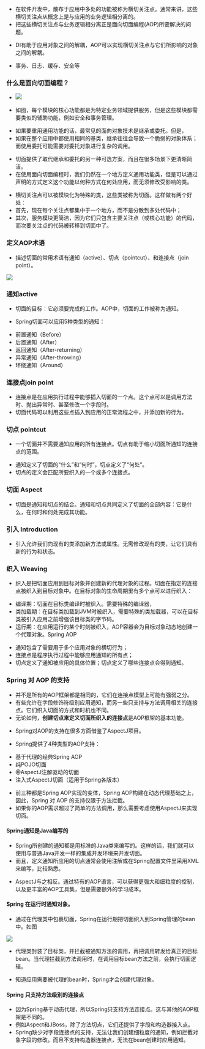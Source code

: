 - 在软件开发中，散布于应用中多处的功能被称为横切关注点。通常来讲，这些横切关注点从概念上是与应用的业务逻辑相分离的。
- 把这些横切关注点与业务逻辑相分离正是面向切面编程(AOP)所要解决的问题。
>
- DI有助于应用对象之间的解耦，AOP可以实现横切关注点与它们所影响的对象之间的解耦。
>
- 事务、日志、缓存、安全等
>
### 什么是面向切面编程？
>
- ![](https://github.com/lu666666/notebooks/blob/master/java/spring/sping_in_action/04/pic/01.png)
>
- 如图，每个模块的核心功能都是为特定业务领域提供服务，但是这些模块都需要类似的辅助功能，例如安全和事务管理。
>
- 如果要重用通用功能的话，最常见的面向对象技术是继承或委托。但是，
- 如果在整个应用中都使用相同的基类，继承往往会导致一个脆弱的对象体系；而使用委托可能需要对委托对象进行复杂的调用。
>
- 切面提供了取代继承和委托的另一种可选方案，而且在很多场景下更清晰简洁。
- 在使用面向切面编程时，我们仍然在一个地方定义通用功能类，但是可以通过声明的方式定义这个功能以何种方式在何处应用，而无须修改受影响的类。
>
- 横切关注点可以被模块化为特殊的类，这些类被称为切面。这样做有两个好处：
- 首先，现在每个关注点都集中于一个地方，而不是分散到多处代码中；
- 其次，服务模块更简洁，因为它们只包含主要关注点（或核心功能）的代码，而次要关注点的代码被转移到切面中了。
>
### 定义AOP术语
>
- 描述切面的常用术语有通知（active）、切点（pointcut）、和连接点（join point）。
>
![](https://github.com/lu666666/notebooks/blob/master/java/spring/sping_in_action/04/pic/02.png)
>
### 通知active
>
- 切面的目标：它必须要完成的工作。AOP中，切面的工作被称为通知。
>
- Spring切面可以应用5种类型的通知：
>
- 前置通知（Before）
- 后置通知（After）
- 返回通知（After-returning）
- 异常通知（After-throwing）
- 环绕通知（Around）
>
### 连接点join point
>
- 连接点是在应用执行过程中能够插入切面的一个点。这个点可以是调用方法时、抛出异常时、甚至修改一个字段时。
- 切面代码可以利用这些点插入到应用的正常流程之中，并添加新的行为。
>
### 切点 pointcut
>
- 一个切面并不需要通知应用的所有连接点。切点有助于缩小切面所通知的连接点的范围。
>
- 通知定义了切面的“什么”和“何时”，切点定义了“何处”。
- 切点的定义会匹配所要织入的一个或多个连接点。
>
### 切面 Aspect
>
- 切面是通知和切点的结合。通知和切点共同定义了切面的全部内容：它是什么，在何时和何处完成其功能。
>
### 引入 Introduction
>
- 引入允许我们向现有的类添加新方法或属性。无需修改现有的类，让它们具有新的行为和状态。
>
### 织入 Weaving
>
- 织入是把切面应用到目标对象并创建新的代理对象的过程。切面在指定的连接点被织入到目标对象中。在目标对象的生命周期里有多个点可以进行织入：
>
- 编译期：切面在目标类编译时被织入。需要特殊的编译器，
- 类加载期：在目标类加载到JVM时被织入，需要特殊的类加载器，可以在目标类被引入应用之前增强该目标类的字节码。
- 运行期：在应用运行的某个时刻被织入，AOP容器会为目标对象动态地创建一个代理对象。Spring AOP
>
- 通知包含了需要用于多个应用对象的横切行为；
- 连接点是程序执行过程中能够应用通知的所有点；
- 切点定义了通知被应用的具体位置；切点定义了哪些连接点会得到通知。
>
### Spring 对 AOP 的支持
>
- 并不是所有的AOP框架都是相同的，它们在连接点模型上可能有强弱之分。
- 有些允许在字段修饰符级别应用通知，而另一些只支持与方法调用相关的连接点。它们织入切面的方式和时机也不同。
- 无论如何，**创建切点来定义切面所织入的连接点**是AOP框架的基本功能。
>
- Spring对AOP的支持在很多方面借鉴了AspectJ项目。
>
- Spring提供了4种类型的AOP支持：
>
- 基于代理的经典Spring AOP
- 纯POJO切面
- @AspectJ注解驱动的切面
- 注入式AspectJ切面（适用于Spring各版本）
>
- 前三种都是Spring AOP实现的变体，Spring AOP构建在动态代理基础之上，因此，Spring 对 AOP 的支持仅限于方法拦截。
- 如果你的AOP需求超过了简单的方法调用，那么需要考虑使用AspectJ来实现切面。
>
#### Spring通知是Java编写的
>
- Spring所创建的通知都是用标准的Java类来编写的。这样的话，我们就可以使用与普通Java开发一样的集成开发环境来开发切面。
- 而且，定义通知所应用的切点通常会使用注解或在Spring配置文件里采用XML来编写，比较熟悉。
>
- AspectJ与之相反。通过特有的AOP语言，可以获得更强大和细粒度的控制，以及更丰富的AOP工具集，但是需要额外的学习成本。
>
#### Spring 在运行时通知对象。
>
- 通过在代理类中包裹切面，Spring在运行期把切面织入到Spring管理的bean中。如图
>
![](https://github.com/lu666666/notebooks/blob/master/java/spring/sping_in_action/04/pic/03.png)
>
- 代理类封装了目标类，并拦截被通知方法的调用，再把调用转发给真正的目标bean。当代理拦截到方法调用时，在调用目标bean方法之前，会执行切面逻辑。
>
- 知道应用需要被代理的bean时，Spring才会创建代理对象。
>
#### Spring 只支持方法级别的连接点
>
- 因为Spring基于动态代理，所以Spring只支持方法连接点。这与其他的AOP框架是不同的。
- 例如Aspect和JBoss，除了方法切点，它们还提供了字段和构造器接入点。
- Spring缺少对字段连接点的支持，无法让我们创建细粒度的通知，例如拦截对象字段的修改。而且不支持构造器连接点，无法在bean创建时应用通知。







